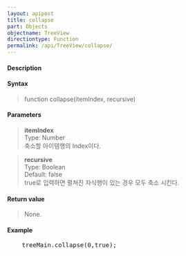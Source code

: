 ```yaml
---
layout: apipost
title: collapse
part: Objects
objectname: TreeView
directiontype: Function
permalink: /api/TreeView/collapse/
---
```



#### Description

> 

#### Syntax

> function collapse(itemIndex, recursive)

#### Parameters

> **itemIndex**  
> Type: Number  
> 축소할 아이템행의 Index이다.  

> **recursive**  
> Type: Boolean  
> Default: false  
> true로 입력하면 펼쳐진 자식행이 있는 경우 모두 축소 시킨다.  

#### Return value

> None.

#### Example

<pre class="prettyprint">
    treeMain.collapse(0,true);
</pre>


